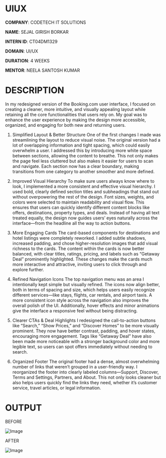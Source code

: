 # UIUX

**COMPANY**: CODETECH IT SOLUTIONS

**NAME**: SEJAL GIRISH BORKAR

**INTERN ID**: CT04DM1329

**DOMAIN**: UI/UX

**DURATION**: 4 WEEKS

**MENTOR**:  NEELA SANTOSH KUMAR

# DESCRIPTION 

In my redesigned version of the Booking.com user interface, I focused on creating a cleaner, more intuitive, and visually appealing layout while retaining all the core functionalities that users rely on. My goal was to enhance the user experience by making the design more accessible, organized, and engaging for both new and returning users.

1. Simplified Layout & Better Structure
One of the first changes I made was streamlining the layout to reduce visual noise. The original version had a lot of overlapping information and tight spacing, which could easily overwhelm a user. I addressed this by introducing more white space between sections, allowing the content to breathe. This not only makes the page feel less cluttered but also makes it easier for users to scan and navigate. Each section now has a clear boundary, making transitions from one category to another smoother and more defined.

2. Improved Visual Hierarchy
To make sure users always know where to look, I implemented a more consistent and effective visual hierarchy. I used bold, clearly defined section titles and subheadings that stand out without overpowering the rest of the design. Font sizes, weights, and colors were selected to maintain readability and visual flow. This ensures that users can quickly identify different content blocks like offers, destinations, property types, and deals. Instead of having all text treated equally, the design now guides users’ eyes naturally across the interface—from the headline all the way to action buttons.

3. More Engaging Cards
The card-based components for destinations and hotel listings were completely reworked. I added subtle shadows, increased padding, and chose higher-resolution images that add visual richness to the cards. The content within the cards is now better balanced, with clear titles, ratings, pricing, and labels such as “Getaway Deal” prominently highlighted. These changes make the cards much more interactive and attractive, inviting users to click through and explore further.

4. Refined Navigation Icons
The top navigation menu was an area I intentionally kept simple but visually refined. The icons now align better, both in terms of spacing and size, which helps users easily recognize different services—like stays, flights, car rentals, and airport taxis. A more consistent icon style across the navigation also improves the overall polish of the UI. Additionally, hover effects and minor animations give the interface a responsive feel without being distracting.

5. Clearer CTAs & Deal Highlights
I redesigned the call-to-action buttons like “Search,” “Show Prices,” and “Discover Homes” to be more visually prominent. They now have better contrast, padding, and hover states, encouraging more engagement. Tags like “Getaway Deal” have also been made more noticeable with a stronger background color and more legible text, so users can spot offers immediately without needing to search.

6. Organized Footer
The original footer had a dense, almost overwhelming number of links that weren’t grouped in a user-friendly way. I reorganized the footer into clearly labeled columns—Support, Discover, Terms and Settings, Partners, and About. This not only looks cleaner but also helps users quickly find the links they need, whether it’s customer service, travel articles, or legal information.

# OUTPUT

BEFORE

![Image](https://github.com/user-attachments/assets/ac457297-eb8e-4044-bd4b-827fc0e5b8d1)

AFTER

![Image](https://github.com/user-attachments/assets/4ddcccf6-8100-4116-b9fc-0dde10e19193)
